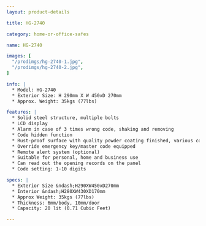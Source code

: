 ```yaml
---
layout: product-details

title: HG-2740

category: home-or-office-safes

name: HG-2740

images: [
  "/prodimgs/hg-2740-1.jpg",
  "/prodimgs/hg-2740-2.jpg",
]

info: |
  * Model: HG-2740
  * Exterior Size: H 290mm X W 450xD 270mm
  * Approx. Weight: 35kgs (77lbs)

features: |
  * Solid steel structure, multiple bolts
  * LCD display
  * Alarm in case of 3 times wrong code, shaking and removing
  * Code hidden function
  * Rust-proof surface with quality powder coating finished, various colors available
  * Override emergency key/master code equipped
  * Remote alert system (optional)
  * Suitable for personal, home and business use
  * Can read out the opening records on the panel
  * Code setting: 1-10 digits

specs: |
  * Exterior Size &ndash;H290XW450xD270mm
  * Interior &ndash;H280XW430XD170mm
  * Approx Weight: 35kgs (77lbs)
  * Thickness: 6mm/body, 10mm/door
  * Capacity: 20 lit (0.71 Cubic Feet)

---
```



